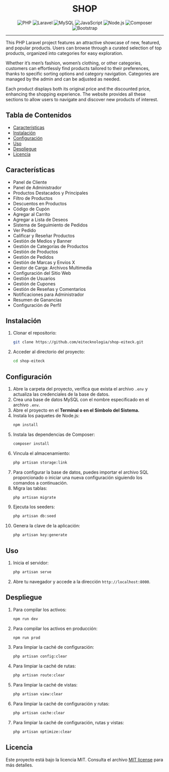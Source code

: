 <h1 align="center">
    SHOP
</h1>

<div align="center">
    <img src="https://img.shields.io/badge/PHP-777BB4?style=for-the-badge&logo=php&logoColor=white" alt="PHP">
    <img src="https://img.shields.io/badge/Laravel-FF2D20?style=for-the-badge&logo=laravel&logoColor=white" alt="Laravel">
    <img src="https://img.shields.io/badge/MySQL-4479A1?style=for-the-badge&logo=mysql&logoColor=white" alt="MySQL">
    <img src="https://img.shields.io/badge/JavaScript-F7DF1E?style=for-the-badge&logo=javascript&logoColor=black" alt="JavaScript">
    <img src="https://img.shields.io/badge/Node.js-339933?style=for-the-badge&logo=node.js&logoColor=white" alt="Node.js">
    <img src="https://img.shields.io/badge/Composer-885630?style=for-the-badge&logo=composer&logoColor=white" alt="Composer">
    <img src="https://img.shields.io/badge/Bootstrap-7952B3?style=for-the-badge&logo=bootstrap&logoColor=white" alt="Bootstrap">
</div>
<hr>

This PHP Laravel project features an attractive showcase of new, featured, and popular products. Users can browse through a curated selection of top products, organized into categories for easy exploration. 

Whether it’s men’s fashion, women’s clothing, or other categories, customers can effortlessly find products tailored to their preferences, thanks to specific sorting options and category navigation. Categories are managed by the admin and can be adjusted as needed.

Each product displays both its original price and the discounted price, enhancing the shopping experience. The website provides all these sections to allow users to navigate and discover new products of interest.

## Tabla de Contenidos

-   [Características](#características)
-   [Instalación](#instalación)
-   [Configuración](#configuración)
-   [Uso](#uso)
-   [Despliegue](#despliegue)
-   [Licencia](#licencia)

## Características

-   Panel de Cliente
-   Panel de Administrador
-   Productos Destacados y Principales
-   Filtro de Productos
-   Descuentos en Productos
-   Código de Cupón
-   Agregar al Carrito
-   Agregar a Lista de Deseos
-   Sistema de Seguimiento de Pedidos
-   Ver Pedido
-   Calificar y Reseñar Productos
-   Gestión de Medios y Banner
-   Gestión de Categorías de Productos
-   Gestión de Productos
-   Gestión de Pedidos
-   Gestión de Marcas y Envíos X
-   Gestor de Carga: Archivos Multimedia
-   Configuración del Sitio Web
-   Gestión de Usuarios
-   Gestión de Cupones
-   Gestión de Reseñas y Comentarios
-   Notificaciones para Administrador
-   Resumen de Ganancias
-   Configuración de Perfil

## Instalación

1. Clonar el repositorio:

    ```bash
    git clone https://github.com/eitecknologia/shop-eiteck.git
    ```

2. Acceder al directorio del proyecto:

    ```bash
    cd shop-eiteck
    ```

## Configuración

1.  Abre la carpeta del proyecto, verifica que exista el archivo `.env` y actualiza las credenciales de la base de datos.
2.  Crea una base de datos MySQL con el nombre especificado en el archivo `.env`.
3.  Abre el proyecto en el **Terminal o en el Símbolo del Sistema.**
4.  Instala los paquetes de Node.js:
    ```bash
    npm install
    ```
5.  Instala las dependencias de Composer:
    ```bash
    composer install
    ```
6.  Vincula el almacenamiento:
    ```bash
    php artisan storage:link
    ```
7.  Para configurar la base de datos, puedes importar el archivo SQL proporcionado o iniciar una nueva configuración siguiendo los comandos a continuación.
8.  Migra las tablas:
    ```bash
    php artisan migrate
    ```
9.  Ejecuta los seeders:
    ```bash
    php artisan db:seed
    ```
10. Genera la clave de la aplicación:
    ```bash
    php artisan key:generate
    ```

## Uso

1.  Inicia el servidor:
    ```bash
    php artisan serve
    ```
2.  Abre tu navegador y accede a la dirección `http://localhost:8000`.

## Despliegue

1.  Para compilar los activos:
    ```bash
    npm run dev
    ```
2.  Para compilar los activos en producción:
    ```bash
    npm run prod
    ```
3.  Para limpiar la caché de configuración:
    ```bash
    php artisan config:clear
    ```
4.  Para limpiar la caché de rutas:
    ```bash
    php artisan route:clear
    ```
5.  Para limpiar la caché de vistas:
    ```bash
    php artisan view:clear
    ```
6.  Para limpiar la caché de configuración y rutas:
    ```bash
    php artisan cache:clear
    ```
7.  Para limpiar la caché de configuración, rutas y vistas:
    ```bash
    php artisan optimize:clear
    ```

## Licencia

Este proyecto está bajo la licencia MIT. Consulta el archivo [MIT license](https://opensource.org/licenses/MIT) para más detalles.
